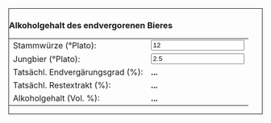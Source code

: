 <!DOCTYPE html>
<html>
<head>
<title>Page Title</title>
<script>
function init() {
	calc_alcohol();
}


function calc_alcohol() {
  var wort = document.getElementById("wort").value;
  var remaining_wort = document.getElementById("rem_wort").value;
  var realEVG = (0.81 * 100 * (wort - remaining_wort) / wort);
  var realExtract = (1 - (0.81 * (wort - remaining_wort) / wort)) * wort;
  var alcWeight = (realExtract - wort) / ((1.0665 * wort / 100) - 2.0665);
  var alcVol = alcWeight / 0.795;
  document.getElementById("real_evg").innerHTML = realEVG.toFixed(2);
  document.getElementById("real_extract").innerHTML = realExtract.toFixed(2);
  document.getElementById("volprocalc").innerHTML = alcVol.toFixed(2);
}


</script>
  <style>
    .box {
    	border-width: 1px;
    	border-style: solid;
    }

  </style>

</head>
<body onload="init()">

<div class="box">
        <h3>Alkoholgehalt des endvergorenen Bieres</h3>
        <form name="f_alcohol">
          <table style="border-style:none;">
            <tbody><tr>
            <td>Stammwürze (°Plato):</td>
            <td><input class="infield" type="number" name="wort" id="wort" value="12" onchange="javascript:calc_alcohol();"></td>
            </tr><tr>
            <td>Jungbier (°Plato):</td>
            <td><input class="infield" type="number" name="rem_wort" id="rem_wort"  value="2.5" onchange="javascript:calc_alcohol();"></td>
            </tr><tr>
            <td>Tatsächl. Endvergärungsgrad (%):</td>
            <td><b><div class="result" id="real_evg">...</div></b></td>
            </tr><tr>
            <td>Tatsächl. Restextrakt (%):</td>
            <td><b><div class="result" id="real_extract">...</div></b></td>
            </tr><tr>
            <td>Alkoholgehalt (Vol. %):</td>
            <td><b><div class="result" id="volprocalc">...</div></b></td>
            </tr>
          </tbody></table>
        </form>
  </div>
</body>
</html>
